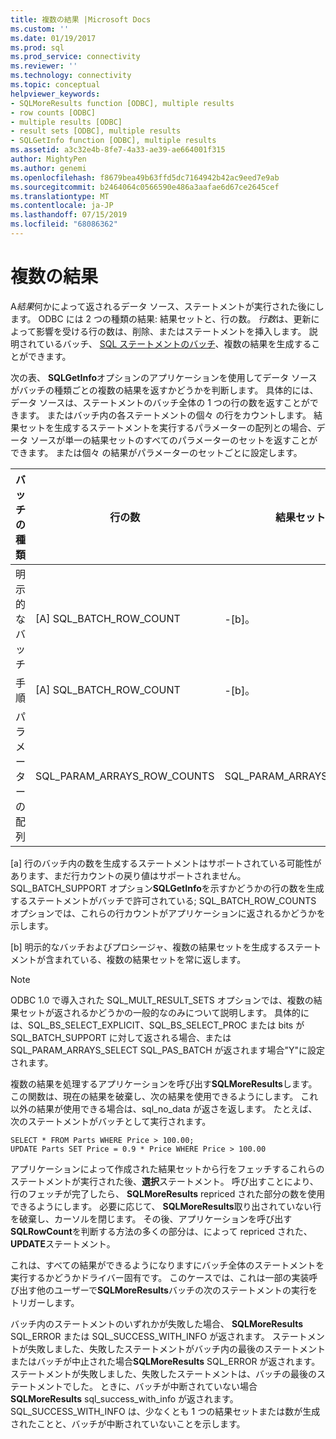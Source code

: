 ```yaml
---
title: 複数の結果 |Microsoft Docs
ms.custom: ''
ms.date: 01/19/2017
ms.prod: sql
ms.prod_service: connectivity
ms.reviewer: ''
ms.technology: connectivity
ms.topic: conceptual
helpviewer_keywords:
- SQLMoreResults function [ODBC], multiple results
- row counts [ODBC]
- multiple results [ODBC]
- result sets [ODBC], multiple results
- SQLGetInfo function [ODBC], multiple results
ms.assetid: a3c32e4b-8fe7-4a33-ae39-ae664001f315
author: MightyPen
ms.author: genemi
ms.openlocfilehash: f8679bea49b63ffd5dc7164942b42ac9eed7e9ab
ms.sourcegitcommit: b2464064c0566590e486a3aafae6d67ce2645cef
ms.translationtype: MT
ms.contentlocale: ja-JP
ms.lasthandoff: 07/15/2019
ms.locfileid: "68086362"
---
```

# <a name="multiple-results"></a>複数の結果
A*結果*何かによって返されるデータ ソース、ステートメントが実行された後にします。 ODBC には 2 つの種類の結果: 結果セットと、行の数。 *行数*は、更新によって影響を受ける行の数は、削除、またはステートメントを挿入します。 説明されているバッチ、 [SQL ステートメントのバッチ](../../../odbc/reference/develop-app/batches-of-sql-statements.md)、複数の結果を生成することができます。  
  
 次の表、 **SQLGetInfo**オプションのアプリケーションを使用してデータ ソースがバッチの種類ごとの複数の結果を返すかどうかを判断します。 具体的には、データ ソースは、ステートメントのバッチ全体の 1 つの行の数を返すことができます。 またはバッチ内の各ステートメントの個々 の行をカウントします。 結果セットを生成するステートメントを実行するパラメーターの配列との場合、データ ソースが単一の結果セットのすべてのパラメーターのセットを返すことができます。 または個々 の結果がパラメーターのセットごとに設定します。  
  
|バッチの種類|行の数|結果セット|  
|----------------|----------------|-----------------|  
|明示的なバッチ|[A] SQL_BATCH_ROW_COUNT|-[b]。|  
|手順|[A] SQL_BATCH_ROW_COUNT|-[b]。|  
|パラメーターの配列|SQL_PARAM_ARRAYS_ROW_COUNTS|SQL_PARAM_ARRAYS_SELECTS|  
  
 [a] 行のバッチ内の数を生成するステートメントはサポートされている可能性があります、まだ行カウントの戻り値はサポートされません。 SQL_BATCH_SUPPORT オプション**SQLGetInfo**を示すかどうかの行の数を生成するステートメントがバッチで許可されている; SQL_BATCH_ROW_COUNTS オプションでは、これらの行カウントがアプリケーションに返されるかどうかを示します。  
  
 [b] 明示的なバッチおよびプロシージャ、複数の結果セットを生成するステートメントが含まれている、複数の結果セットを常に返します。  
  
> [!NOTE]  
>  ODBC 1.0 で導入された SQL_MULT_RESULT_SETS オプションでは、複数の結果セットが返されるかどうかの一般的なのみについて説明します。 具体的には、SQL_BS_SELECT_EXPLICIT、SQL_BS_SELECT_PROC または bits が SQL_BATCH_SUPPORT に対して返される場合、または SQL_PARAM_ARRAYS_SELECT SQL_PAS_BATCH が返されます場合"Y"に設定されます。  
  
 複数の結果を処理するアプリケーションを呼び出す**SQLMoreResults**します。 この関数は、現在の結果を破棄し、次の結果を使用できるようにします。 これ以外の結果が使用できる場合は、sql_no_data が返さを返します。 たとえば、次のステートメントがバッチとして実行されます。  
  
```  
SELECT * FROM Parts WHERE Price > 100.00;  
UPDATE Parts SET Price = 0.9 * Price WHERE Price > 100.00  
```  
  
 アプリケーションによって作成された結果セットから行をフェッチするこれらのステートメントが実行された後、**選択**ステートメント。 呼び出すことにより、行のフェッチが完了したら、 **SQLMoreResults** repriced された部分の数を使用できるようにします。 必要に応じて、 **SQLMoreResults**取り出されていない行を破棄し、カーソルを閉じます。 その後、アプリケーションを呼び出す**SQLRowCount**を判断する方法の多くの部分は、によって repriced された、 **UPDATE**ステートメント。  
  
 これは、すべての結果ができるようになりますにバッチ全体のステートメントを実行するかどうかドライバー固有です。 このケースでは、これは一部の実装呼び出す他のユーザーで**SQLMoreResults**バッチの次のステートメントの実行をトリガーします。  
  
 バッチ内のステートメントのいずれかが失敗した場合、 **SQLMoreResults** SQL_ERROR または SQL_SUCCESS_WITH_INFO が返されます。 ステートメントが失敗しました、失敗したステートメントがバッチ内の最後のステートメントまたはバッチが中止された場合**SQLMoreResults** SQL_ERROR が返されます。 ステートメントが失敗しました、失敗したステートメントは、バッチの最後のステートメントでした。 ときに、バッチが中断されていない場合**SQLMoreResults** sql_success_with_info が返されます。 SQL_SUCCESS_WITH_INFO は、少なくとも 1 つの結果セットまたは数が生成されたことと、バッチが中断されていないことを示します。
